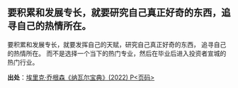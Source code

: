 ## 要积累和发展专长，就要研究自己真正好奇的东西，追寻自己的热情所在。

要积累和发展专长，就要发挥自己的天赋，研究自己真正好奇的东西， 追寻自己的热情所在。
而不是选择一个当下的热门专业，然后在毕业后进入投资者宣城的热门行业。

**出处**：[埃里克·乔根森《纳瓦尔宝典》(2022) P<页码>](zotero://select/library/items/YFDRE2WS)
